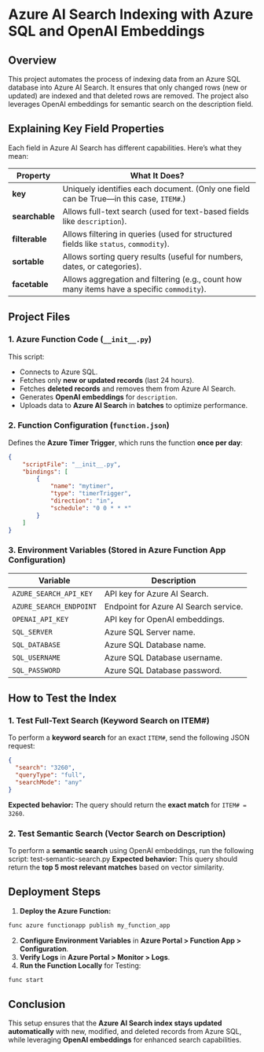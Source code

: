 # Azure AI Search Indexing with Azure SQL and OpenAI Embeddings

## Overview
This project automates the process of indexing data from an Azure SQL database into Azure AI Search. It ensures that only changed rows (new or updated) are indexed and that deleted rows are removed. The project also leverages OpenAI embeddings for semantic search on the description field.

## Explaining Key Field Properties
Each field in Azure AI Search has different capabilities. Here’s what they mean:

| Property      | What It Does? |
|--------------|--------------|
| **key**      | Uniquely identifies each document. (Only one field can be True—in this case, `ITEM#`.) |
| **searchable** | Allows full-text search (used for text-based fields like `description`). |
| **filterable** | Allows filtering in queries (used for structured fields like `status`, `commodity`). |
| **sortable** | Allows sorting query results (useful for numbers, dates, or categories). |
| **facetable** | Allows aggregation and filtering (e.g., count how many items have a specific `commodity`). |

## Project Files

### **1. Azure Function Code (`__init__.py`)**
This script:
- Connects to Azure SQL.
- Fetches only **new or updated records** (last 24 hours).
- Fetches **deleted records** and removes them from Azure AI Search.
- Generates **OpenAI embeddings** for `description`.
- Uploads data to **Azure AI Search** in **batches** to optimize performance.

### **2. Function Configuration (`function.json`)**
Defines the **Azure Timer Trigger**, which runs the function **once per day**:
```json
{
    "scriptFile": "__init__.py",
    "bindings": [
        {
            "name": "mytimer",
            "type": "timerTrigger",
            "direction": "in",
            "schedule": "0 0 * * *"
        }
    ]
}
```

### **3. Environment Variables (Stored in Azure Function App Configuration)**
| Variable | Description |
|----------|-------------|
| `AZURE_SEARCH_API_KEY` | API key for Azure AI Search. |
| `AZURE_SEARCH_ENDPOINT` | Endpoint for Azure AI Search service. |
| `OPENAI_API_KEY` | API key for OpenAI embeddings. |
| `SQL_SERVER` | Azure SQL Server name. |
| `SQL_DATABASE` | Azure SQL Database name. |
| `SQL_USERNAME` | Azure SQL Database username. |
| `SQL_PASSWORD` | Azure SQL Database password. |

## How to Test the Index

### **1. Test Full-Text Search (Keyword Search on ITEM#)**
To perform a **keyword search** for an exact `ITEM#`, send the following JSON request:
```json
{
  "search": "3260",
  "queryType": "full",
  "searchMode": "any"
}
```
**Expected behavior:** The query should return the **exact match** for `ITEM# = 3260`.

### **2. Test Semantic Search (Vector Search on Description)**
To perform a **semantic search** using OpenAI embeddings, run the following script: test-semantic-search.py
**Expected behavior:** This query should return the **top 5 most relevant matches** based on vector similarity.

## Deployment Steps
1. **Deploy the Azure Function:**
```bash
func azure functionapp publish my_function_app
```
2. **Configure Environment Variables** in **Azure Portal > Function App > Configuration**.
3. **Verify Logs** in **Azure Portal > Monitor > Logs**.
4. **Run the Function Locally** for Testing:
```bash
func start
```

## Conclusion
This setup ensures that the **Azure AI Search index stays updated automatically** with new, modified, and deleted records from Azure SQL, while leveraging **OpenAI embeddings** for enhanced search capabilities.

